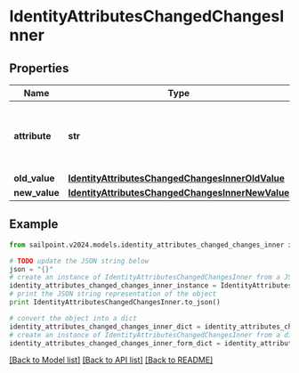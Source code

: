 # IdentityAttributesChangedChangesInner


## Properties

Name | Type | Description | Notes
------------ | ------------- | ------------- | -------------
**attribute** | **str** | The name of the identity attribute that changed. | 
**old_value** | [**IdentityAttributesChangedChangesInnerOldValue**](IdentityAttributesChangedChangesInnerOldValue.md) |  | [optional] 
**new_value** | [**IdentityAttributesChangedChangesInnerNewValue**](IdentityAttributesChangedChangesInnerNewValue.md) |  | [optional] 

## Example

```python
from sailpoint.v2024.models.identity_attributes_changed_changes_inner import IdentityAttributesChangedChangesInner

# TODO update the JSON string below
json = "{}"
# create an instance of IdentityAttributesChangedChangesInner from a JSON string
identity_attributes_changed_changes_inner_instance = IdentityAttributesChangedChangesInner.from_json(json)
# print the JSON string representation of the object
print IdentityAttributesChangedChangesInner.to_json()

# convert the object into a dict
identity_attributes_changed_changes_inner_dict = identity_attributes_changed_changes_inner_instance.to_dict()
# create an instance of IdentityAttributesChangedChangesInner from a dict
identity_attributes_changed_changes_inner_form_dict = identity_attributes_changed_changes_inner.from_dict(identity_attributes_changed_changes_inner_dict)
```
[[Back to Model list]](../README.md#documentation-for-models) [[Back to API list]](../README.md#documentation-for-api-endpoints) [[Back to README]](../README.md)


